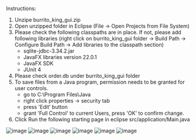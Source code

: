 Instructions:
1) Unzipe burrito_king_gui.zip
2) Open unzipped folder in Eclipse (File -> Open Projects from File System)
3) Please check the following classpaths are in place. If not, please add following libraries 
(right click on burrito_king_gui folder -> Build Path -> Configure Build Path -> Add libraries to the classpath section)
	- sqlite-jdbc-3.34.2.jar
	- JavaFX libraries version 22.0.1
	- JavaFX SDK
	- JUnit 4
4) Please check order.db under burrito_king_gui folder
5) To save files from a Java program, permission needs to be granted for user controls.
	- go to C:\Program Files\Java
	- right click properties -> security tab
	- press 'Edit' button
	- grant 'Full Control' to current Users, press 'OK' to confirm change.
6) Click Run the following starting page in eclipse
src/application/Main.java

![image](https://github.com/user-attachments/assets/5eebbf88-ad30-45fb-a890-a971f11e8107)
![image](https://github.com/user-attachments/assets/0ada2a0b-3182-495b-a296-139db131bfd1)
![image](https://github.com/user-attachments/assets/6fb94847-6932-44bf-a79a-e3d62992c7c1)
![image](https://github.com/user-attachments/assets/b47af49c-58b8-4040-85b5-21ef0dd345ee)
![image](https://github.com/user-attachments/assets/6aa6f433-9e17-4523-83a2-2f4f2d59e1f1)
![image](https://github.com/user-attachments/assets/9f28fc48-65a5-42c8-ad15-e146f03610c3)




